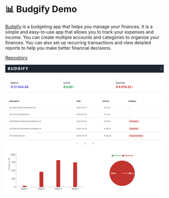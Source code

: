 # 📊 Budgify Demo

[Budgify](https://budgify.netlify.app/) is a budgeting app that helps you manage your finances. It is a simple and easy-to-use app that allows you to track your expenses and income. You can create multiple accounts and categories to organize your finances. You can also set up recurring transactions and view detailed reports to help you make better financial decisions.

[Repository](https://github.com/Investec-Developer-Community/budgify)

![Budgify screenshot](./budgify.png)
